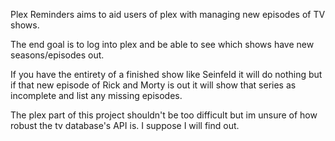 Plex Reminders aims to aid users of plex with managing new episodes of TV shows.

The end goal is to log into plex and be able to see which shows have new seasons/episodes out.

If you have the entirety of a finished show like Seinfeld it will do nothing but if that new episode of Rick and Morty is out it will show that series as incomplete and list any missing episodes.

The plex part of this project shouldn't be too difficult but im unsure of how robust the tv database's API is. I suppose I will find out.
